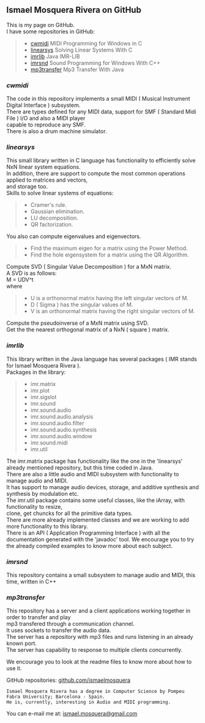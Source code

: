 
## Ismael Mosquera Rivera on GitHub   


This is my page on GitHub.  
I have some repositories in GitHub:  
>  
> - [cwmidi](https://github.com/ismaelmosquera/cwmidi/) MIDI Programming for Windows in C  
> - [linearsys](https://github.com/ismaelmosquera/linearsys/) Solving Linear Systems With C  
> - [imrlib](https://github.com/ismaelmosquera/imrlib/) Java IMR-LIB  
> - [imrsnd](https://github.com/ismaelmosquera/imrsnd/) Sound Programming for Windows With C++  
> - [mp3transfer](https://github.com/ismaelmosquera/mp3transfer/) Mp3 Transfer With Java  
>  
  
### *cwmidi*  
  

The code in this repository implements a small MIDI ( Musical Instrument Digital Interface ) subsystem.  
There are types defined for any MIDI data, support for SMF ( Standard Midi File ) I/O and also a MIDI player  
capable to reproduce any SMF.  
There is also a drum machine simulator.  
  
  
### *linearsys*  
  
This small library written in C language has functionality to efficiently solve NxN linear system equations.  
In addition, there are support to compute the most common operations applied to matrices and vectors,  
and storage too.  
Skills to solve linear systems of equations:  
>  
> - Cramer's rule.  
> - Gaussian elimination.  
>  - LU decomposition.  
> - QR factorization.  
>  
  
You also can compute eigenvalues and eigenvectors.  
>  
> - Find the maximum eigen for a matrix using the Power Method.  
> - Find the hole eigensystem for a matrix using  the QR Algorithm.  
>  
  
  Compute SVD ( Singular Value Decomposition ) for a MxN matrix.  
A SVD is as follows:  
M = UDV^t  
where  
> - U is a orthonormal matrix having the left singular vectors of M.  
> - D ( Sigma ) has the singular values of M.  
> - V is an orthonormal matrix having the right singular vectors of M.  
>  
  
Compute the pseudoinverse of a MxN matrix using SVD.  
Get the the nearest orthogonal matrix of a NxN ( square ) matrix.  
  
### *imrlib*  
  
This library written in the Java language has several packages ( IMR stands for Ismael Mosquera Rivera ).  
Packages in the library:  
>  
> - imr.matrix  
> - imr.plot  
> - imr.sigslot  
> - imr.sound  
> - imr.sound.audio  
> - imr.sound.audio.analysis  
> - imr.sound.audio.filter  
> - imr.sound.audio.synthesis  
> - imr.sound.audio.window  
> - imr.sound.midi  
> - imr.util  
>  
  
The imr.matrix package has functionality like the one in the 'linearsys' already mentioned repository, but this time coded in Java.  
There are also a little audio and MIDI subsystem with functionality to manage audio and MIDI.  
It has support to manage audio devices, storage, and additive synthesis and synthesis by modulation etc.  
The imr.util package contains some useful classes, like the iArray, with functionality to resize,  
clone, get chuncks for all the primitive data types.  
There are more already implemented classes and we are working to add more functionality to this library.  
There is an API ( Application Programming Interface ) with all the documentation generated with the 'javadoc' tool.
We encourage you to try the already compiled examples to know more about each subject.  
  
  
### *imrsnd*  
  
This repository contains a small subsystem to manage audio and MIDI, this time, written in C++  
  
  
### *mp3transfer*  
  
This repository has a server and a client applications working together in order to transfer and play  
mp3 transfered through a communication channel.  
It uses sockets to transfer the audio data.  
The server has a repository with mp3 files and runs listening in an already known port.  
The server has capability to response to multiple clients concurrently.  
  
We encourage you to look at the readme files to know more about how to use it.  
  
  
GitHub repositories: [github.com/ismaelmosquera](https://github.com/ismaelmosquera/)  
  
    
    Ismael Mosquera Rivera has a degree in Computer Science by Pompeu Fabra University; Barcelona - Spain.  
    He is, currently, interesting in Audio and MIDI programming.  
  
You can e-mail me at: ismael.mosquera@gmail.com  

    
    